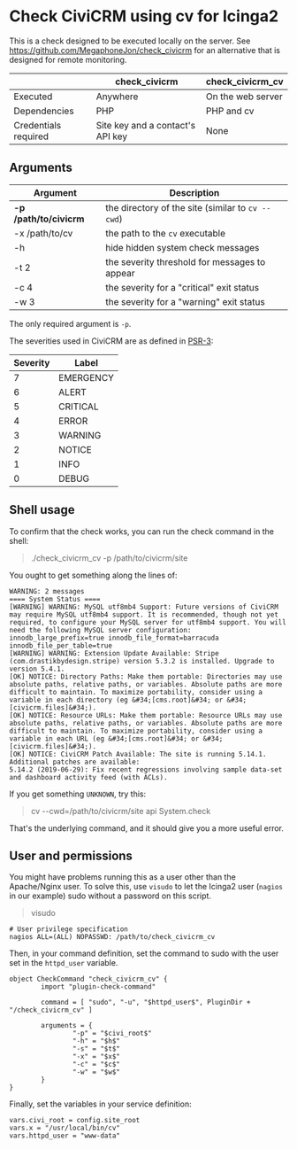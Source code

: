 # Check CiviCRM using cv for Icinga2

This is a check designed to be executed locally on the server.  See https://github.com/MegaphoneJon/check_civicrm for an alternative that is designed for remote monitoring.

|                      | check_civicrm                    | check_civicrm_cv  |
| -------------------- | -------------------------------- | ----------------- |
| Executed             | Anywhere                         | On the web server |
| Dependencies         | PHP                              | PHP and cv        |
| Credentials required | Site key and a contact's API key | None              |

## Arguments

| Argument                | Description                                       |
| ----------------------- | ------------------------------------------------- |
| **-p /path/to/civicrm** | the directory of the site (similar to `cv --cwd`) |
| -x /path/to/cv          | the path to the `cv` executable                   |
| -h                      | hide hidden system check messages                 |
| -t 2                    | the severity threshold for messages to appear     |
| -c 4                    | the severity for a "critical" exit status         |
| -w 3                    | the severity for a "warning" exit status          |

The only required argument is `-p`.

The severities used in CiviCRM are as defined in [PSR-3](https://github.com/php-fig/fig-standards/blob/master/accepted/PSR-3-logger-interface.md#3-psrlogloggerinterface):

| Severity | Label     |
| -------- | --------- |
| 7        | EMERGENCY |
| 6        | ALERT     |
| 5        | CRITICAL  |
| 4        | ERROR     |
| 3        | WARNING   |
| 2        | NOTICE    |
| 1        | INFO      |
| 0        | DEBUG     |

## Shell usage

To confirm that the check works, you can run the check command in the shell:

> ./check_civicrm_cv -p /path/to/civicrm/site

You ought to get something along the lines of:

```
WARNING: 2 messages
==== System Status ====
[WARNING] WARNING: MySQL utf8mb4 Support: Future versions of CiviCRM may require MySQL utf8mb4 support. It is recommended, though not yet required, to configure your MySQL server for utf8mb4 support. You will need the following MySQL server configuration: innodb_large_prefix=true innodb_file_format=barracuda innodb_file_per_table=true
[WARNING] WARNING: Extension Update Available: Stripe (com.drastikbydesign.stripe) version 5.3.2 is installed. Upgrade to version 5.4.1.
[OK] NOTICE: Directory Paths: Make them portable: Directories may use absolute paths, relative paths, or variables. Absolute paths are more difficult to maintain. To maximize portability, consider using a variable in each directory (eg &#34;[cms.root]&#34; or &#34;[civicrm.files]&#34;).
[OK] NOTICE: Resource URLs: Make them portable: Resource URLs may use absolute paths, relative paths, or variables. Absolute paths are more difficult to maintain. To maximize portability, consider using a variable in each URL (eg &#34;[cms.root]&#34; or &#34;[civicrm.files]&#34;).
[OK] NOTICE: CiviCRM Patch Available: The site is running 5.14.1. Additional patches are available:
5.14.2 (2019-06-29): Fix recent regressions involving sample data-set and dashboard activity feed (with ACLs).
```

If you get something `UNKNOWN`, try this:

> cv --cwd=/path/to/civicrm/site api System.check

That's the underlying command, and it should give you a more useful error.

## User and permissions

You might have problems running this as a user other than the Apache/Nginx user.  To solve this, use `visudo` to let the Icinga2 user (`nagios` in our example) sudo without a password on this script.

> visudo

```
# User privilege specification
nagios ALL=(ALL) NOPASSWD: /path/to/check_civicrm_cv
```

Then, in your command definition, set the command to sudo with the user set in the `httpd_user` variable.

```
object CheckCommand "check_civicrm_cv" {
        import "plugin-check-command"

        command = [ "sudo", "-u", "$httpd_user$", PluginDir + "/check_civicrm_cv" ]

        arguments = {
                "-p" = "$civi_root$"
                "-h" = "$h$"
                "-s" = "$t$"
                "-x" = "$x$"
                "-c" = "$c$"
                "-w" = "$w$"
        }
}
```

Finally, set the variables in your service definition:

```
vars.civi_root = config.site_root
vars.x = "/usr/local/bin/cv"
vars.httpd_user = "www-data"
```
